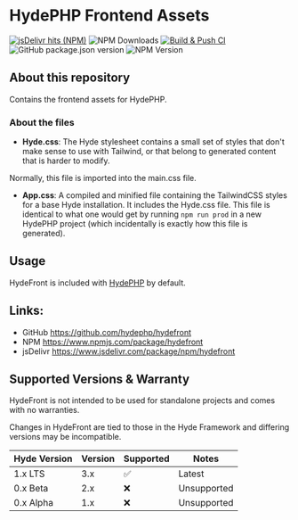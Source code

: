 # HydePHP Frontend Assets

[![jsDelivr hits (NPM)](https://data.jsdelivr.com/v1/package/npm/hydefront/badge?style=rounded)](https://www.jsdelivr.com/package/npm/hydefront)
![NPM Downloads](https://img.shields.io/npm/dm/hydefront)
[![Build & Push CI](https://github.com/hydephp/hydefront/actions/workflows/node.js.yml/badge.svg)](https://github.com/hydephp/hydefront/actions/workflows/node.js.yml)
![GitHub package.json version](https://img.shields.io/github/package-json/v/hydephp/hydefront)
![NPM Version](https://img.shields.io/npm/v/hydefront)


## About this repository

Contains the frontend assets for HydePHP.

### About the files

- **Hyde.css**:
The Hyde stylesheet contains a small set of styles that don't make sense to use with Tailwind, or that belong to generated content that is harder to modify.

Normally, this file is imported into the main.css file.

- **App.css**:
A compiled and minified file containing the TailwindCSS styles for a base Hyde installation. It includes the Hyde.css file. This file is identical to what one would get by running `npm run prod` in a new HydePHP project (which incidentally is exactly how this file is generated).


## Usage

HydeFront is included with [HydePHP](https://github.com/hydephp/hyde) by default.


## Links:

- GitHub https://github.com/hydephp/hydefront
- NPM https://www.npmjs.com/package/hydefront
- jsDelivr https://www.jsdelivr.com/package/npm/hydefront


## Supported Versions & Warranty

HydeFront is not intended to be used for standalone projects and comes with no warranties.

Changes in HydeFront are tied to those in the Hyde Framework and differing versions may be incompatible.

| Hyde Version | Version | Supported          | Notes                   |
|:-------------|---------|--------------------|-------------------------|
| 1.x LTS      | 3.x     | :white_check_mark: | Latest                  |
| 0.x Beta     | 2.x     | :x:                | Unsupported             |
| 0.x Alpha    | 1.x     | :x:                | Unsupported             |
